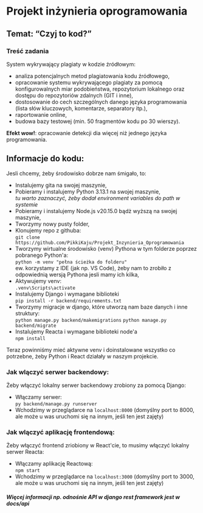 # Projekt inżynieria oprogramowania

## Temat: “Czyj to kod?”

### Treść zadania <br>

System wykrywający plagiaty w kodzie źródłowym:

- analiza potencjalnych metod plagiatowania kodu źródłowego,
- opracowanie systemu wykrywającego plagiaty za pomocą konfigurowalnych miar podobieństwa, repozytorium lokalnego oraz dostępu do repozytoriów zdalnych (GIT i inne),
- dostosowanie do cech szczególnych danego języka programowania (lista słów kluczowych, komentarze, separatory itp.),
- raportowanie online,
- budowa bazy testowej (min. 50 fragmentów kodu po 30 wierszy).

**Efekt wow!**: opracowanie detekcji dia więcej niż jednego języka programowania.

## Informacje do kodu:

Jesli chcemy, żeby środowisko dobrze nam śmigało, to:

- Instalujemy gita na swojej maszynie,
- Pobieramy i instalujemy Python 3.13.1 na swojej maszynie, <br>
  _tu warto zaznaczyć, żeby dodał environment variables do path w systemie_
- Pobieramy i instalujemy Node.js v20.15.0 bądż wyższą na swojej maszynie, <br>
- Tworzymy nowy pusty folder,
- Klonujemy repo z githuba: <br>
  `git clone https://github.com/PikkiKaju/Projekt_Inzynieria_Oprogramowania` <br>
- Tworzymy wirtualne środowisko (venv) Pythona w tym folderze poprzez pobranego Python'a: <br>
  `python -m venv "pełna ścieżka do folderu"` <br>
  ew. korzystamy z IDE (jak np. VS Code), żeby nam to zrobiło z odpowiednią wersją Pythona jesli mamy ich kilka,
- Aktywujemy venv: <br>
  `.venv\Scripts\activate`
- Instalujemy Django i wymagane biblioteki <br>
  `pip install -r backend/requirements.txt`
- Tworzymy migracje w django, które utworzą nam baze danych i inne struktury: <br>
  `python manage.py backend/makemigrations`
  `python manage.py backend/migrate`
- Instalujemy Reacta i wymagane biblioteki node'a <br>
  `npm install`

Teraz powinniśmy mieć aktywne venv i doinstalowane wszystko co potrzebne, żeby Python i React działały w naszym projekcie.

### Jak wlączyć serwer backendowy:

Żeby włączyć lokalny serwer backendowy zrobiony za pomocą Django:

- Włączamy serwer: <br>
  `py backend/manage.py runserver`
- Wchodzimy w przeglądarce na `localhost:8000` (domyślny port to 8000, ale może u was uruchomi się na innym, jeśli ten jest zajęty)

### Jak wlączyć aplikację frontendową:

Żeby włączyć frontend zriobiony w React'cie, to musimy włączyć lokalny serwer Reacta:

- Włączamy aplikację Reactową: <br>
  `npm start`
- Wchodzimy w przeglądarce na `localhost:3000` (domyślny port to 3000, ale może u was uruchomi się na innym, jeśli ten jest zajęty)

##### Więcej informacji np. odnośnie API w django rest framework jest w docs/api
